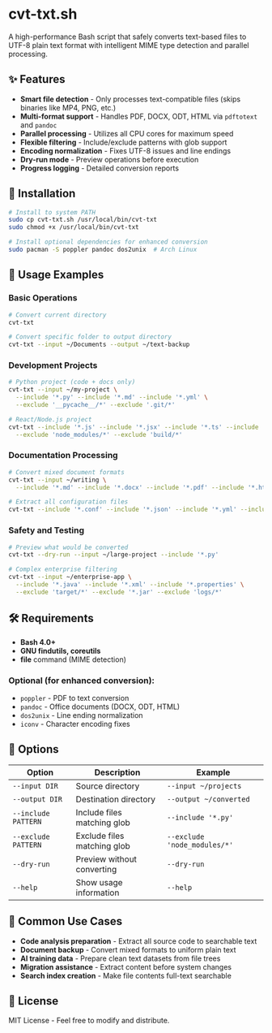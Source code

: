 # cvt-txt.sh

A high-performance Bash script that safely converts text-based files to UTF-8 plain text format with intelligent MIME type detection and parallel processing.

## ✨ Features

- **Smart file detection** - Only processes text-compatible files (skips binaries like MP4, PNG, etc.)
- **Multi-format support** - Handles PDF, DOCX, ODT, HTML via `pdftotext` and `pandoc`
- **Parallel processing** - Utilizes all CPU cores for maximum speed
- **Flexible filtering** - Include/exclude patterns with glob support
- **Encoding normalization** - Fixes UTF-8 issues and line endings
- **Dry-run mode** - Preview operations before execution
- **Progress logging** - Detailed conversion reports

## 🚀 Installation

```bash
# Install to system PATH
sudo cp cvt-txt.sh /usr/local/bin/cvt-txt
sudo chmod +x /usr/local/bin/cvt-txt

# Install optional dependencies for enhanced conversion
sudo pacman -S poppler pandoc dos2unix  # Arch Linux
```

## 📖 Usage Examples

### Basic Operations
```bash
# Convert current directory
cvt-txt

# Convert specific folder to output directory
cvt-txt --input ~/Documents --output ~/text-backup
```

### Development Projects
```bash
# Python project (code + docs only)
cvt-txt --input ~/my-project \
  --include '*.py' --include '*.md' --include '*.yml' \
  --exclude '__pycache__/*' --exclude '.git/*'

# React/Node.js project
cvt-txt --include '*.js' --include '*.jsx' --include '*.ts' --include '*.tsx' \
  --exclude 'node_modules/*' --exclude 'build/*'
```

### Documentation Processing
```bash
# Convert mixed document formats
cvt-txt --input ~/writing \
  --include '*.md' --include '*.docx' --include '*.pdf' --include '*.html'

# Extract all configuration files
cvt-txt --include '*.conf' --include '*.json' --include '*.yml' --include '*.toml'
```

### Safety and Testing
```bash
# Preview what would be converted
cvt-txt --dry-run --input ~/large-project --include '*.py'

# Complex enterprise filtering
cvt-txt --input ~/enterprise-app \
  --include '*.java' --include '*.xml' --include '*.properties' \
  --exclude 'target/*' --exclude '*.jar' --exclude 'logs/*'
```

## 🛠️ Requirements

- **Bash 4.0+**
- **GNU findutils, coreutils**
- **file** command (MIME detection)

### Optional (for enhanced conversion):
- `poppler` - PDF to text conversion
- `pandoc` - Office documents (DOCX, ODT, HTML)
- `dos2unix` - Line ending normalization
- `iconv` - Character encoding fixes

## 📝 Options

| Option | Description | Example |
|--------|-------------|---------|
| `--input DIR` | Source directory | `--input ~/projects` |
| `--output DIR` | Destination directory | `--output ~/converted` |
| `--include PATTERN` | Include files matching glob | `--include '*.py'` |
| `--exclude PATTERN` | Exclude files matching glob | `--exclude 'node_modules/*'` |
| `--dry-run` | Preview without converting | `--dry-run` |
| `--help` | Show usage information | `--help` |

## 🎯 Common Use Cases

- **Code analysis preparation** - Extract all source code to searchable text
- **Document backup** - Convert mixed formats to uniform plain text
- **AI training data** - Prepare clean text datasets from file trees
- **Migration assistance** - Extract content before system changes
- **Search index creation** - Make file contents full-text searchable

## 📄 License

MIT License - Feel free to modify and distribute.
